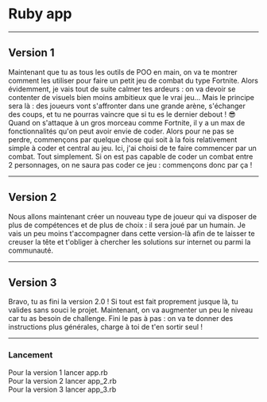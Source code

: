 # Ruby app
***
## Version 1
Maintenant que tu as tous les outils de POO en main, on va te montrer comment les utiliser pour faire un petit jeu de combat du type Fortnite. Alors évidemment, je vais tout de suite calmer tes ardeurs : on va devoir se contenter de visuels bien moins ambitieux que le vrai jeu… Mais le principe sera là : des joueurs vont s'affronter dans une grande arène, s'échanger des coups, et tu ne pourras vaincre que si tu es le dernier debout ! 😎  
Quand on s'attaque à un gros morceau comme Fortnite, il y a un max de fonctionnalités qu'on peut avoir envie de coder. Alors pour ne pas se perdre, commençons par quelque chose qui soit à la fois relativement simple à coder et central au jeu. Ici, j'ai choisi de te faire commencer par un combat. Tout simplement. Si on est pas capable de coder un combat entre 2 personnages, on ne saura pas coder ce jeu : commençons donc par ça !  
* * *
## Version 2
Nous allons maintenant créer un nouveau type de joueur qui va disposer de plus de compétences et de plus de choix : il sera joué par un humain. Je vais un peu moins t'accompagner dans cette version-là afin de te laisser te creuser la tête et t'obliger à chercher les solutions sur internet ou parmi la communauté.  
* * *  
## Version 3
Bravo, tu as fini la version 2.0 ! Si tout est fait proprement jusque là, tu valides sans souci le projet. Maintenant, on va augmenter un peu le niveau car tu as besoin de challenge. Fini le pas à pas : on va te donner des instructions plus générales, charge à toi de t'en sortir seul !  
* * *
### Lancement
Pour la version 1 lancer app.rb  
Pour la version 2 lancer app_2.rb  
Pour la version 3 lancer app_3.rb  


